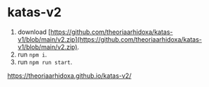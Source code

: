 # katas-v2

1. download [https://github.com/theoriaarhidoxa/katas-v1/blob/main/v2.zip](https://github.com/theoriaarhidoxa/katas-v1/blob/main/v2.zip).
2. run `npm i`.
3. run `npm run start`.

https://theoriaarhidoxa.github.io/katas-v2/
